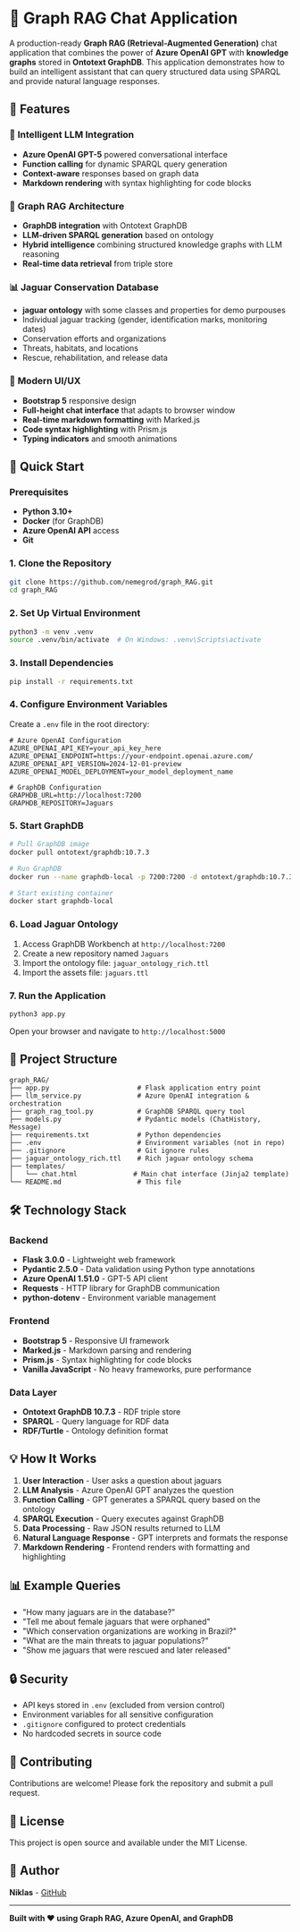 # 🐆 Graph RAG Chat Application

A production-ready **Graph RAG (Retrieval-Augmented Generation)** chat application that combines the power of **Azure OpenAI GPT** with **knowledge graphs** stored in **Ontotext GraphDB**. This application demonstrates how to build an intelligent assistant that can query structured data using SPARQL and provide natural language responses.

## 🌟 Features

### 🤖 **Intelligent LLM Integration**
- **Azure OpenAI GPT-5** powered conversational interface
- **Function calling** for dynamic SPARQL query generation
- **Context-aware** responses based on graph data
- **Markdown rendering** with syntax highlighting for code blocks

### 🔗 **Graph RAG Architecture**
- **GraphDB integration** with Ontotext GraphDB
- **LLM-driven SPARQL generation** based on ontology
- **Hybrid intelligence** combining structured knowledge graphs with LLM reasoning
- **Real-time data retrieval** from triple store

### 📊 **Jaguar Conservation Database**
- **jaguar ontology** with some classes and properties for demo purpouses
- Individual jaguar tracking (gender, identification marks, monitoring dates)
- Conservation efforts and organizations
- Threats, habitats, and locations
- Rescue, rehabilitation, and release data

### 🎨 **Modern UI/UX**
- **Bootstrap 5** responsive design
- **Full-height chat interface** that adapts to browser window
- **Real-time markdown formatting** with Marked.js
- **Code syntax highlighting** with Prism.js
- **Typing indicators** and smooth animations

## 🚀 Quick Start

### Prerequisites

- **Python 3.10+**
- **Docker** (for GraphDB)
- **Azure OpenAI API** access
- **Git**

### 1. Clone the Repository

```bash
git clone https://github.com/nemegrod/graph_RAG.git
cd graph_RAG
```

### 2. Set Up Virtual Environment

```bash
python3 -m venv .venv
source .venv/bin/activate  # On Windows: .venv\Scripts\activate
```

### 3. Install Dependencies

```bash
pip install -r requirements.txt
```

### 4. Configure Environment Variables

Create a `.env` file in the root directory:

```env
# Azure OpenAI Configuration
AZURE_OPENAI_API_KEY=your_api_key_here
AZURE_OPENAI_ENDPOINT=https://your-endpoint.openai.azure.com/
AZURE_OPENAI_API_VERSION=2024-12-01-preview
AZURE_OPENAI_MODEL_DEPLOYMENT=your_model_deployment_name

# GraphDB Configuration
GRAPHDB_URL=http://localhost:7200
GRAPHDB_REPOSITORY=Jaguars
```

### 5. Start GraphDB

```bash
# Pull GraphDB image
docker pull ontotext/graphdb:10.7.3

# Run GraphDB
docker run --name graphdb-local -p 7200:7200 -d ontotext/graphdb:10.7.3

# Start existing container
docker start graphdb-local
```

### 6. Load Jaguar Ontology

1. Access GraphDB Workbench at `http://localhost:7200`
2. Create a new repository named `Jaguars`
3. Import the ontology file: `jaguar_ontology_rich.ttl`
4. Import the assets file: `jaguars.ttl`

### 7. Run the Application

```bash
python3 app.py
```

Open your browser and navigate to `http://localhost:5000`

## 📁 Project Structure

```
graph_RAG/
├── app.py                      # Flask application entry point
├── llm_service.py              # Azure OpenAI integration & orchestration
├── graph_rag_tool.py           # GraphDB SPARQL query tool
├── models.py                   # Pydantic models (ChatHistory, Message)
├── requirements.txt            # Python dependencies
├── .env                        # Environment variables (not in repo)
├── .gitignore                  # Git ignore rules
├── jaguar_ontology_rich.ttl    # Rich jaguar ontology schema
├── templates/
│   └── chat.html              # Main chat interface (Jinja2 template)
└── README.md                   # This file
```

## 🛠️ Technology Stack

### Backend
- **Flask 3.0.0** - Lightweight web framework
- **Pydantic 2.5.0** - Data validation using Python type annotations
- **Azure OpenAI 1.51.0** - GPT-5 API client
- **Requests** - HTTP library for GraphDB communication
- **python-dotenv** - Environment variable management

### Frontend
- **Bootstrap 5** - Responsive UI framework
- **Marked.js** - Markdown parsing and rendering
- **Prism.js** - Syntax highlighting for code blocks
- **Vanilla JavaScript** - No heavy frameworks, pure performance

### Data Layer
- **Ontotext GraphDB 10.7.3** - RDF triple store
- **SPARQL** - Query language for RDF data
- **RDF/Turtle** - Ontology definition format

## 💡 How It Works

1. **User Interaction** - User asks a question about jaguars
2. **LLM Analysis** - Azure OpenAI GPT analyzes the question
3. **Function Calling** - GPT generates a SPARQL query based on the ontology
4. **SPARQL Execution** - Query executes against GraphDB
5. **Data Processing** - Raw JSON results returned to LLM
6. **Natural Language Response** - GPT interprets and formats the response
7. **Markdown Rendering** - Frontend renders with formatting and highlighting

## 📊 Example Queries

- "How many jaguars are in the database?"
- "Tell me about female jaguars that were orphaned"
- "Which conservation organizations are working in Brazil?"
- "What are the main threats to jaguar populations?"
- "Show me jaguars that were rescued and later released"

## 🔒 Security

- API keys stored in `.env` (excluded from version control)
- Environment variables for all sensitive configuration
- `.gitignore` configured to protect credentials
- No hardcoded secrets in source code

## 🤝 Contributing

Contributions are welcome! Please fork the repository and submit a pull request.

## 📝 License

This project is open source and available under the MIT License.

## 👤 Author

**Niklas** - [GitHub](https://github.com/nemegrod)

---

**Built with ❤️ using Graph RAG, Azure OpenAI, and GraphDB**
